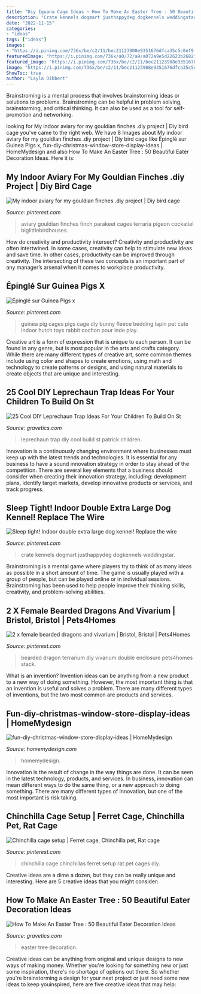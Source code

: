 ```yaml
---
title: "Diy Iguana Cage Ideas ~ How To Make An Easter Tree : 50 Beautiful Eater Decoration Ideas"
description: "Crate kennels dogmart justhappydeg dogkennels weddingstar"
date: "2022-11-15"
categories:
- "ideas"
tags: ["ideas"]
images:
- "https://i.pinimg.com/736x/be/c2/11/bec21123908e9351676dfca35c5c0ef9.jpg"
featuredImage: "https://i.pinimg.com/736x/a0/72/a9/a072a9e5d22623b2682fcb110d0554fb.jpg"
featured_image: "https://i.pinimg.com/736x/be/c2/11/bec21123908e9351676dfca35c5c0ef9.jpg"
image: "https://i.pinimg.com/736x/be/c2/11/bec21123908e9351676dfca35c5c0ef9.jpg"
ShowToc: true
author: "Layla Dibbert"
---
```



Brainstroming is a mental process that involves brainstorming ideas or solutions to problems. Brainstroming can be helpful in problem solving, brainstorming, and critical thinking. It can also be used as a tool for self-promotion and networking.

	

		
looking for My indoor aviary for my gouldian finches .diy project | Diy bird cage you've came to the right web. We have 8 Images about My indoor aviary for my gouldian finches .diy project | Diy bird cage like Épinglé sur Guinea Pigs x, fun-diy-christmas-window-store-display-ideas | HomeMydesign and also How To Make An Easter Tree : 50 Beautiful Eater Decoration Ideas. Here it is:
		
    
## My Indoor Aviary For My Gouldian Finches .diy Project | Diy Bird Cage

<img loading=lazy src="https://i.pinimg.com/736x/03/2a/21/032a21e97567f234aad8c070c20e89bd.jpg" onerror="this.onerror=null;this.src='https://tse4.mm.bing.net/th?id=OIP.4eaiPm9aqAGI7_Vi0fKVDwHaJ3&amp;pid=15.1';" alt="My indoor aviary for my gouldian finches .diy project | Diy bird cage">

_Source: pinterest.com_

>aviary gouldian finches finch parakeet cages terraria pigeon cockatiel biglittlebirdhouses. 

	

How do creativity and productivity intersect?
Creativity and productivity are often intertwined. In some cases, creativity can help to stimulate new ideas and save time. In other cases, productivity can be improved through creativity. The intersecting of these two concepts is an important part of any manager’s arsenal when it comes to workplace productivity.

    
## Épinglé Sur Guinea Pigs X

<img loading=lazy src="https://i.pinimg.com/736x/a0/72/a9/a072a9e5d22623b2682fcb110d0554fb.jpg" onerror="this.onerror=null;this.src='https://tse4.mm.bing.net/th?id=OIP.TwHfePbpoJqSxPiej1_tTwHaJ3&amp;pid=15.1';" alt="Épinglé sur Guinea Pigs x">

_Source: pinterest.com_

>guinea pig cages pigs cage diy bunny fleece bedding lapin pet cute indoor hutch toys rabbit cochon pour inde play. 

	

Creative art is a form of expression that is unique to each person. It can be found in any genre, but is most popular in the arts and crafts category. While there are many different types of creative art, some common themes include using color and shapes to create emotions, using math and technology to create patterns or designs, and using natural materials to create objects that are unique and interesting.

    
## 25 Cool DIY Leprechaun Trap Ideas For Your Children To Build On St

<img loading=lazy src="https://www.gravetics.com/wp-content/uploads/2017/08/Cool-DIY-Leprechaun-Trap-Ideas.jpg" onerror="this.onerror=null;this.src='https://tse1.mm.bing.net/th?id=OIP.qnJlA0Ut1-3iTaTM4vKmKgAAAA&amp;pid=15.1';" alt="25 Cool DIY Leprechaun Trap Ideas For Your Children To Build On St">

_Source: gravetics.com_

>leprechaun trap diy cool build st patrick children. 

	

Innovation is a continuously changing environment where businesses must keep up with the latest trends and technologies. It is essential for any business to have a sound innovation strategy in order to stay ahead of the competition. There are several key elements that a business should consider when creating their innovation strategy, including: development plans, identify target markets, develop innovative products or services, and track progress.

    
## Sleep Tight! Indoor Double Extra Large Dog Kennel! Replace The Wire

<img loading=lazy src="https://i.pinimg.com/736x/be/c2/11/bec21123908e9351676dfca35c5c0ef9.jpg" onerror="this.onerror=null;this.src='https://tse3.mm.bing.net/th?id=OIP.NvQnaYbljDLRQHP1jSJ2TAHaFj&amp;pid=15.1';" alt="Sleep tight! Indoor double extra large dog kennel! Replace the wire">

_Source: pinterest.com_

>crate kennels dogmart justhappydeg dogkennels weddingstar. 

	

Brainstroming is a mental game where players try to think of as many ideas as possible in a short amount of time. The game is usually played with a group of people, but can be played online or in individual sessions. Brainstroming has been used to help people improve their thinking skills, creativity, and problem-solving abilities.

    
## 2 X Female Bearded Dragons And Vivarium | Bristol, Bristol | Pets4Homes

<img loading=lazy src="https://i.pinimg.com/736x/6e/68/08/6e68083785765b12ac8b779fa2c8722e.jpg" onerror="this.onerror=null;this.src='https://tse3.mm.bing.net/th?id=OIP._vxKDPPUMDLM7ENDbK7suwAAAA&amp;pid=15.1';" alt="2 x female bearded dragons and vivarium | Bristol, Bristol | Pets4Homes">

_Source: pinterest.com_

>bearded dragon terrarium diy vivarium double enclosure pets4homes stack. 

	

What is an invention?
Invention ideas can be anything from a new product to a new way of doing something. However, the most important thing is that an invention is useful and solves a problem. There are many different types of inventions, but the two most common are products and services.

    
## Fun-diy-christmas-window-store-display-ideas | HomeMydesign

<img loading=lazy src="https://homemydesign.com/wp-content/uploads/2019/12/fun-diy-christmas-window-store-display-ideas.jpg" onerror="this.onerror=null;this.src='https://tse2.mm.bing.net/th?id=OIP.BklglxYY6Icn0P-i18tR7gHaLO&amp;pid=15.1';" alt="fun-diy-christmas-window-store-display-ideas | HomeMydesign">

_Source: homemydesign.com_

>homemydesign. 

	

Innovation is the result of change in the way things are done. It can be seen in the latest technology, products, and services. In business, innovation can mean different ways to do the same thing, or a new approach to doing something. There are many different types of innovation, but one of the most important is risk taking.

    
## Chinchilla Cage Setup | Ferret Cage, Chinchilla Pet, Rat Cage

<img loading=lazy src="https://i.pinimg.com/736x/b1/70/f4/b170f4bb0a79b9b3c5ab286ccdf455ff--chinchilla-cage-setup-chinchillas.jpg" onerror="this.onerror=null;this.src='https://tse4.mm.bing.net/th?id=OIP.9FERE9MsZiJFfU_xZ9Z61AHaKR&amp;pid=15.1';" alt="Chinchilla cage setup | Ferret cage, Chinchilla pet, Rat cage">

_Source: pinterest.com_

>chinchilla cage chinchillas ferret setup rat pet cages diy. 

	

Creative ideas are a dime a dozen, but they can be really unique and interesting. Here are 5 creative ideas that you might consider: 

    
## How To Make An Easter Tree : 50 Beautiful Eater Decoration Ideas

<img loading=lazy src="https://www.gravetics.com/wp-content/uploads/2018/02/White-Easter-Tree-With-Ribbon.jpg" onerror="this.onerror=null;this.src='https://tse1.mm.bing.net/th?id=OIP.918unZJoaiKk-94ysCWhGQHaHa&amp;pid=15.1';" alt="How To Make An Easter Tree : 50 Beautiful Eater Decoration Ideas">

_Source: gravetics.com_

>easter tree decoration. 

	

Creative ideas can be anything from original and unique designs to new ways of making money. Whether you're looking for something new or just some inspiration, there's no shortage of options out there. So whether you're brainstorming a design for your next project or just need some new ideas to keep youinspired, here are five creative ideas that may help: 

